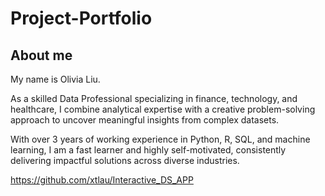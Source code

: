 # Project-Portfolio

## About me
My name is Olivia Liu. 

As a skilled Data Professional specializing in finance, technology, and healthcare, I combine analytical expertise with a creative problem-solving approach to uncover meaningful insights from complex datasets. 

With over 3 years of working experience in Python, R, SQL, and machine learning, I am a fast learner and highly self-motivated, consistently delivering impactful solutions across diverse industries.


https://github.com/xtlau/Interactive_DS_APP
